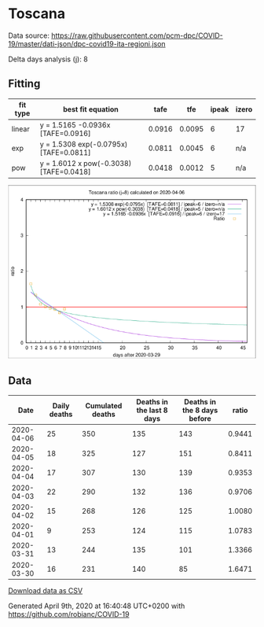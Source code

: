# Toscana

Data source: https://raw.githubusercontent.com/pcm-dpc/COVID-19/master/dati-json/dpc-covid19-ita-regioni.json

Delta days analysis (j): 8

## Fitting 
|fit type|best fit equation|tafe|tfe|ipeak|izero|
|-------|-----|--------|------|---|---|
|linear|y = 1.5165 -0.0936x  [TAFE=0.0916]|0.0916|0.0095|6|17|
|exp|y = 1.5308 exp(-0.0795x)  [TAFE=0.0811]|0.0811|0.0045|6|n/a|
|pow|y = 1.6012 x pow(-0.3038)  [TAFE=0.0418]|0.0418|0.0012|5|n/a|

![Plot](COVID-19_toscana_j8_2020-04-06.png)

## Data
|Date|Daily deaths|Cumulated deaths|Deaths in the last 8 days|Deaths in the 8 days before|ratio|
|----|----------|-----------|-------|--------------------|-----|
|2020-04-06|25|350|135|143|0.9441|
|2020-04-05|18|325|127|151|0.8411|
|2020-04-04|17|307|130|139|0.9353|
|2020-04-03|22|290|132|136|0.9706|
|2020-04-02|15|268|126|125|1.0080|
|2020-04-01|9|253|124|115|1.0783|
|2020-03-31|13|244|135|101|1.3366|
|2020-03-30|16|231|140|85|1.6471|

[Download data as CSV](COVID-19_toscana_j8_2020-04-06.csv)

Generated April 9th, 2020 at 16:40:48 UTC+0200 with https://github.com/robianc/COVID-19
